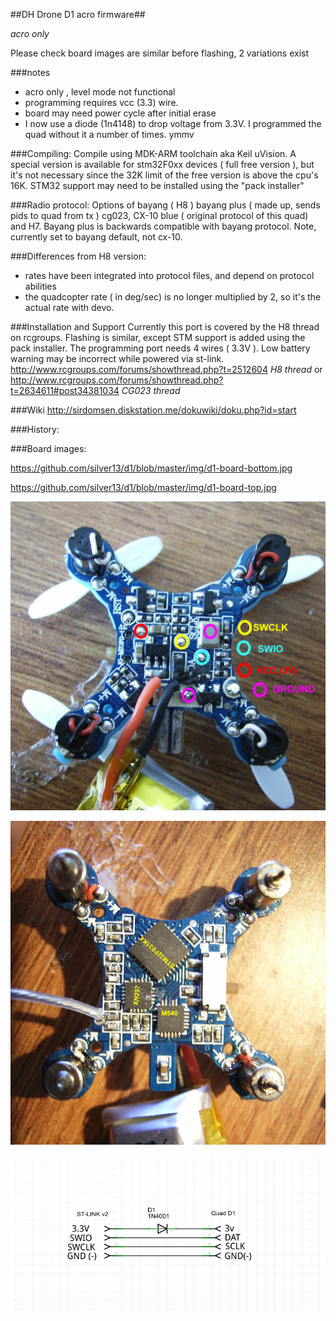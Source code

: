 ##DH Drone D1 acro firmware##

*acro only*

Please check board images are similar before flashing, 2 variations exist

###notes
* acro only , level mode not functional
* programming requires vcc (3.3) wire.
* board may need power cycle after initial erase
* I now use a diode (1n4148) to drop voltage from 3.3V. I programmed the quad without it a number of times. ymmv

###Compiling:
Compile using MDK-ARM toolchain aka Keil uVision. A special version is available for stm32F0xx devices ( full free version ), but it's not necessary since the 32K limit of the free version is above the cpu's 16K. STM32 support may need to be installed using the "pack installer" 

###Radio protocol:
Options of bayang ( H8 ) bayang plus ( made up, sends pids to quad from tx ) cg023, CX-10 blue ( original protocol of this quad) and H7.
Bayang plus is backwards compatible with bayang protocol. Note, currently set to bayang default, not cx-10.


###Differences from H8 version:
 * rates have been integrated into protocol files, and depend on protocol abilities
 * the quadcopter rate ( in deg/sec) is no longer multiplied by 2, so it's the actual rate with devo.


###Installation and Support
Currently this port is covered by the H8 thread on rcgroups. Flashing is similar, except STM support is added using the pack installer. The programming port needs 4 wires ( 3.3V ). Low battery warning may be incorrect while powered via st-link.
http://www.rcgroups.com/forums/showthread.php?t=2512604 _H8 thread_
or
http://www.rcgroups.com/forums/showthread.php?t=2634611#post34381034 _CG023 thread_


###Wiki
http://sirdomsen.diskstation.me/dokuwiki/doku.php?id=start

###History:

###Board images:

https://github.com/silver13/d1/blob/master/img/d1-board-bottom.jpg

https://github.com/silver13/d1/blob/master/img/d1-board-top.jpg

![Board image](/img/d1-board-bottom.jpg)

![Board image](/img/d1-board-top.jpg)

![programming](/img/sch1.jpg)



